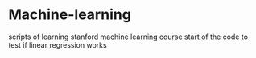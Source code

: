 # Machine-learning
scripts of learning stanford  machine learning course
start of the code to test if linear regression works
